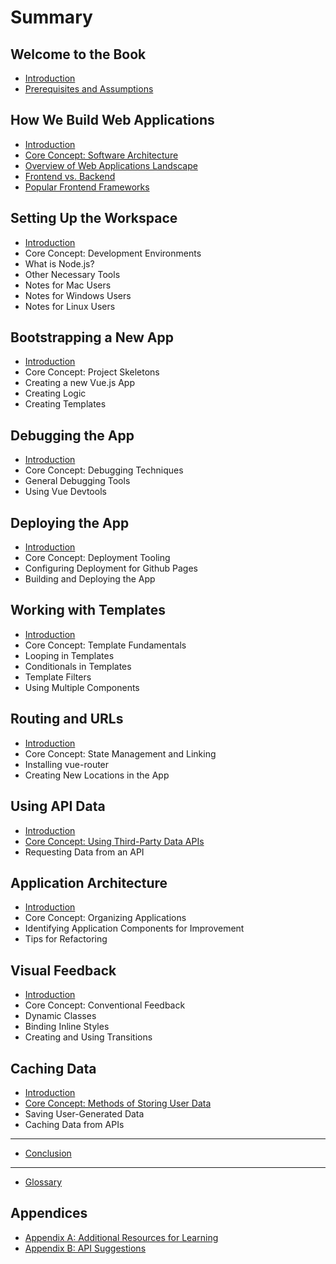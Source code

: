 # Summary

## Welcome to the Book

* [Introduction](README.md)
* [Prerequisites and Assumptions](prerequisites-and-assumptions.md)

## How We Build Web Applications

* [Introduction](how-we-build/README.md)
* [Core Concept: Software Architecture](how-we-build/core-concept-software-architecture.md)
* [Overview of Web Applications Landscape](how-we-build/overview-of-web-applications-landscape.md)
* [Frontend vs. Backend](how-we-build/frontend-vs-backend.md)
* [Popular Frontend Frameworks](how-we-build/popular-frontend-frameworks.md)

## Setting Up the Workspace

* [Introduction](setting-up-workspace/README.md)
* Core Concept: Development Environments
* What is Node.js?
* Other Necessary Tools
* Notes for Mac Users
* Notes for Windows Users
* Notes for Linux Users

## Bootstrapping a New App

* [Introduction](bootstrap-new-app/README.md)
* Core Concept: Project Skeletons
* Creating a new Vue.js App
* Creating Logic
* Creating Templates

## Debugging the App

* [Introduction](debug-app/README.md)
* Core Concept: Debugging Techniques
* General Debugging Tools
* Using Vue Devtools

## Deploying the App

* [Introduction](deploy-app/README.md)
* Core Concept: Deployment Tooling
* Configuring Deployment for Github Pages
* Building and Deploying the App

## Working with Templates

* [Introduction](working-with-templates/README.md)
* Core Concept: Template Fundamentals
* Looping in Templates
* Conditionals in Templates
* Template Filters
* Using Multiple Components

## Routing and URLs

* [Introduction](routing-urls/README.md)
* Core Concept: State Management and Linking
* Installing vue-router
* Creating New Locations in the App

## Using API Data

* [Introduction](using-api-data/README.md)
* [Core Concept: Using Third-Party Data APIs](using-api-data/core-concept-using-third-party-data-apis.md)
* Requesting Data from an API

## Application Architecture

* [Introduction](application-architecture/README.md)
* Core Concept: Organizing Applications
* Identifying Application Components for Improvement
* Tips for Refactoring

## Visual Feedback

* [Introduction](visual-feedback/README.md)
* Core Concept: Conventional Feedback
* Dynamic Classes
* Binding Inline Styles
* Creating and Using Transitions

## Caching Data

* [Introduction](caching-data/README.md)
* [Core Concept: Methods of Storing User Data](caching-data/core-concept-methods-of-storing-user-data.md)
* Saving User-Generated Data
* Caching Data from APIs

---

* [Conclusion](conclusion.md)

---

* [Glossary](GLOSSARY.md)

## Appendices

* [Appendix A: Additional Resources for Learning](appendices/appendix-a-resources.md)
* [Appendix B: API Suggestions](appendices/appendix-b-api-suggestions.md)

